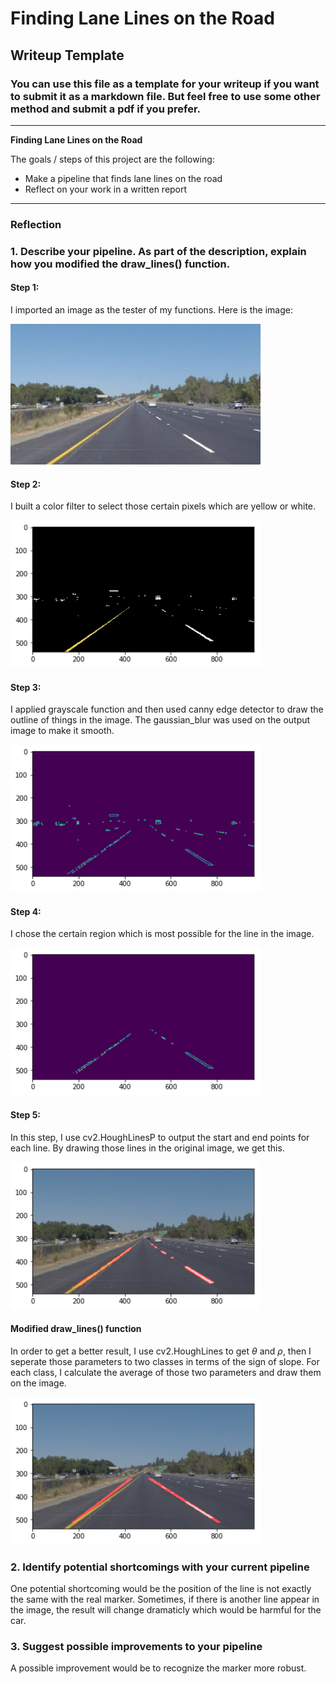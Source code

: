 # **Finding Lane Lines on the Road** 

## Writeup Template

### You can use this file as a template for your writeup if you want to submit it as a markdown file. But feel free to use some other method and submit a pdf if you prefer.

---

**Finding Lane Lines on the Road**

The goals / steps of this project are the following:
* Make a pipeline that finds lane lines on the road
* Reflect on your work in a written report


[//]: # (Image References)

[image1]: ./examples/grayscale.jpg "Grayscale"

---

### Reflection

### 1. Describe your pipeline. As part of the description, explain how you modified the draw_lines() function.

#### Step 1: 
I imported an image as the tester of my functions. Here is the image:

<img src="test_images/solidYellowLeft.jpg" width="400">

#### Step 2:
I built a color filter to select those certain pixels which are yellow or white.

<img src="imageforreport/1.png" width="400">

#### Step 3:
I applied grayscale function and then used canny edge detector to draw the outline of things in the image. The gaussian_blur was used on the output image to make it smooth.

<img src="imageforreport/2.png" width="400">

#### Step 4:
I chose the certain region which is most possible for the line in the image.

<img src="imageforreport/3.png" width="400">

#### Step 5:
In this step, I use cv2.HoughLinesP to output the start and end points for each line. By drawing those lines in the original image, we get this.

<img src="imageforreport/4.png" width="400">

#### Modified draw_lines() function
In order to get a better result, I use cv2.HoughLines to get $\theta$ and $\rho$, then I seperate those parameters to two classes in terms of the sign of slope. For each class, I calculate the average of those two parameters and draw them on the image.

<img src="imageforreport/5.png" width="400">

### 2. Identify potential shortcomings with your current pipeline

One potential shortcoming would be the position of the line is not exactly the same with the real marker. Sometimes, if there is another line appear in the image, the result will change dramaticly which would be harmful for the car.


### 3. Suggest possible improvements to your pipeline

A possible improvement would be to recognize the marker more robust.

